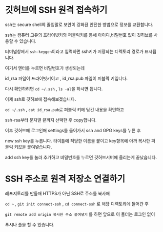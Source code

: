 # 깃허브에 SSH 원격 접속하기

ssh는 secure shell의 줄임말로 보안이 강화된 안전한 방법으로 정보를 교환합니다.

ssh는 컴퓨터 고유의 프라이빗키와 퍼블릭키를 통해 아이디,비밀번호 없이 깃허브를 사용할 수 있습니다.

터미널창에서 `ssh-keygen`이라고 입력하면 ssh키가 저장되는 디렉토리 경로가 표시됩니다.

여기서 엔터를 누르면 비밀번호가 생성되는데 

id_rsa 파일이 프라이빗키이고 , id_rsa.pub 파일이 퍼블릭 키입니다.

다시 확인하려면 `cd ~/.ssh` , `ls -al`을 하시면 됩니다.

이제 ssh로 깃허브에 접속해보겠습니다.

`cd ~/.ssh` , `cat id_rsa.pub`로 퍼블릭 키에 담긴 내용을 확인하고

ssh-rsa부터 문자열 끝까지 선택한 후 copy합니다. 

이후 깃허브에 로그인해 settings를 들어가서 ssh and GPG keys를 누른 후

new ssh key를 누릅니다. 타이틀에 적당한 이름을 붙이고 key항목에 아까 복사한 퍼블릭 키값을 붙여넣습니다.

add ssh key를 눌러 추가하고 비밀번호를 누르면 깃허브서버에 올리는게 끝났습니다.

# SSH 주소로 원격 저장소 연결하기

레포지토리를 만들때 HTTPS가 아닌 SSH로 주소를 복사해

`cd ~` , `git init connect-ssh` , `cd connect-ssh` 로 해당 디렉토리에 들어간 후

`git remote add origin 복사한 주소 붙여넣기` 를 하면 앞으로 이 폴더는 로그인 없이

푸시나 풀을 할 수 있습니다.
